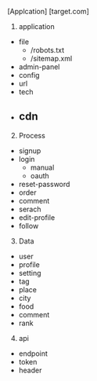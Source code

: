 [Applcation]
    [target.com]

1. application 
- file
    - /robots.txt
    - /sitemap.xml
- admin-panel
- config
- url
- tech
- cdn
    - 
2. Process 
- signup
- login
    - manual
    - oauth
- reset-password
- order
- comment
- serach
- edit-profile
- follow

3. Data
- user
- profile
- setting
- tag
- place
- city
- food
- comment
- rank

4. api
- endpoint
- token
- header
